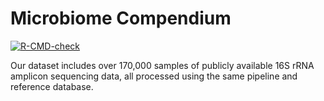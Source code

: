 # Microbiome Compendium

  <!-- badges: start -->
  [![R-CMD-check](https://github.com/seandavi/MicroBioMap/actions/workflows/R-CMD-check.yaml/badge.svg)](https://github.com/seandavi/MicroBioMap/actions/workflows/R-CMD-check.yaml)
  <!-- badges: end -->

Our dataset includes over 170,000 samples of publicly available 16S rRNA amplicon sequencing data, all processed using the same pipeline and reference database.


